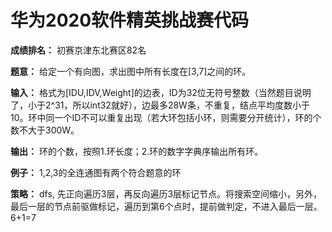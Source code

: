 # 华为2020软件精英挑战赛代码
**成绩排名：** 初赛京津东北赛区82名

**题意：** 给定一个有向图，求出图中所有长度在[3,7]之间的环。

**输入：** 格式为[IDU,IDV,Weight]的边表，ID为32位无符号整数（当然题目说明了，小于2^31，所以int32就好），边最多28W条，不重复，结点平均度数小于10。环中同一个ID不可以重复出现（若大环包括小环，则需要分开统计），环的个数不大于300W。

**输出：** 环的个数，按照1.环长度；2.环的数字字典序输出所有环。

**例子：** 1,2,3的全连通图有两个符合题意的环

**策略：** dfs, 先正向遍历3层，再反向遍历3层标记节点。将搜索空间缩小，另外，最后一层的节点前驱做标记，遍历到第6个点时，提前做判定，不进入最后一层。6+1=7